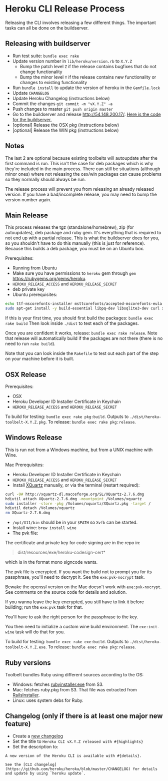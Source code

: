 Heroku CLI Release Process
==========================

Releasing the CLI involves releasing a few different things. The important tasks can all be done on the buildserver.

## Releasing with buildserver

* Run test suite: `bundle exec rake`
* Update version number in `lib/heroku/version.rb` to `X.Y.Z`
  * Bump the patch level `Z` if the release contains bugfixes that do not change functionality
  * Bump the minor level `Y` if the release contains new functionality or changes to existing functionality
* Run `bundle install` to update the version of heroku in the `Gemfile.lock`
* Update `CHANGELOG`
* Update Heroku Changelog (instructions below)
* Commit the changes `git commit -m "vX.Y.Z" -a`
* Push changes to master `git push origin master`
* Go to the buildserver and release http://54.148.200.17/. [Here is the code for the buildserver.](https://github.com/heroku/toolbelt-build-server)
* [optional] Release the OSX pkg (instructions below)
* [optional] Release the WIN pkg (instructions below)

## Notes

The last 2 are optional because existing toolbelts will autoupdate after the first command is run. This isn't the case for deb packages which is why they're included in the main process. There can still be situations (although minor ones) where not releasing the osx/win packages can cause problems so they normally should always be run.

The release process will prevent you from releasing an already released version. If you have a bad/incomplete release, you may need to bump the version number again.

## Main Release

This process releases the tgz (standalone/homebrew), zip (for autoupdates), deb package and ruby gem. It's everything that is required to not end up with a partial release. This is what the buildserver does for you, so you shouldn't have to do this manually (this is just for reference). Because this builds a deb package, you must be on an Ubuntu box.

Prerequisites:

* Running from Ubuntu
* Make sure you have permissions to `heroku` gem through `gem` https://rubygems.org/gems/heroku.
* `HEROKU_RELEASE_ACCESS` and `HEROKU_RELEASE_SECRET`
* deb private key
* Ubuntu prerequisites:

```sh
echo ttf-mscorefonts-installer msttcorefonts/accepted-mscorefonts-eula select true | sudo debconf-set-selections
sudo apt-get install -y build-essential libpq-dev libsqlite3-dev curl xvfb wine
```

If this is your first time, you should first build the packages: `bundle exec rake build` Then look inside `./dist` to test each of the packages.

Once you are confident it works, release: `bundle exec rake release`. Note that release will automatically build if the packages are not there (there is no need to run `rake build`).

Note that you can look inside the `Rakefile` to test out each part of the step on your machine before it is built.

## OSX Release

Prerequisites:

* OSX
* Heroku Developer ID Installer Certificate in Keychain
* `HEROKU_RELEASE_ACCESS` and `HEROKU_RELEASE_SECRET`

To build for testing: `bundle exec rake pkg:build`. Outputs to `./dist/heroku-toolbelt-X.Y.Z.pkg`.
To release: `bundle exec rake pkg:release`.

## Windows Release

This is run not from a Windows machine, but from a UNIX machine with Wine.

Mac Prerequisites:

* Heroku Developer ID Installer Certificate in Keychain
* `HEROKU_RELEASE_ACCESS` and `HEROKU_RELEASE_SECRET`
* Install [XQuartz](http://xquartz.macosforge.org/) manually, or via the terminal (restart required):

```sh
curl -O# http://xquartz-dl.macosforge.org/SL/XQuartz-2.7.6.dmg
hdiutil attach XQuartz-2.7.6.dmg -mountpoint /Volumes/xquartz
sudo installer -store -pkg /Volumes/xquartz/XQuartz.pkg -target /
hdiutil detach /Volumes/xquartz
rm XQuartz-2.7.6.dmg
```

* `/opt/X11/bin` should be in your `$PATH` so `Xvfb` can be started.
* Install wine: `brew install wine`
* The pvk file:

The certificate and private key for code signing are in the repo in:

> dist/resources/exe/heroku-codesign-cert*

which is in the format mono signcode wants.

The pvk file is encrypted. If you want the build not to prompt you for
its passphrase, you'll need to decrypt it. See the `exe:pvk-nocrypt` task.

Bewake the openssl version on the Mac doesn't work with `exe:pvk-nocrypt`.
See comments on the source code for details and solution.

If you wanna leave the key encrypted, you still have to link it before
building; run the `exe:pvk` task for that.

You'll have to ask the right person for the passphrase to the key.

You then need to initialize a custom wine build environment. The `exe:init-wine`
task will do that for you.

To build for testing: `bundle exec rake exe:build`. Outputs to `./dist/heroku-toolbelt-X.Y.Z.exe`.
To release: `bundle exec rake pkg:release`.

## Ruby versions

Toolbelt bundles Ruby using different sources according to the OS:

- Windows: fetches [rubyinstaller.exe](http://rubyinstaller.org/) from S3.
- Mac: fetches ruby.pkg from S3. That file was extracted from
[RailsInstaller](http://railsinstaller.org/en).
- Linux: uses system debs for Ruby.

## Changelog (only if there is at least one major new feature)

* Create a [new changelog](http://devcenter.heroku.com/admin/changelog_items/new)
* Set the title to `Heroku CLI vX.Y.Z released with #{highlights}`
* Set the description to:

<!-- -->

    A new version of the Heroku CLI is available with #{details}.

    See the [CLI changelog](https://github.com/heroku/heroku/blob/master/CHANGELOG) for details and update by using `heroku update`.
